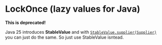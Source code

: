# LockOnce (lazy values for Java)

**This is deprecated!**

Java 25 introduces **StableValue** and with [`StableValue.supplier(Supplier)`](https://docs.oracle.com/en/java/javase/25/docs/api/java.base/java/lang/StableValue.html#supplier(java.util.function.Supplier)) you can just do the same. So just use StableValue isntead.
